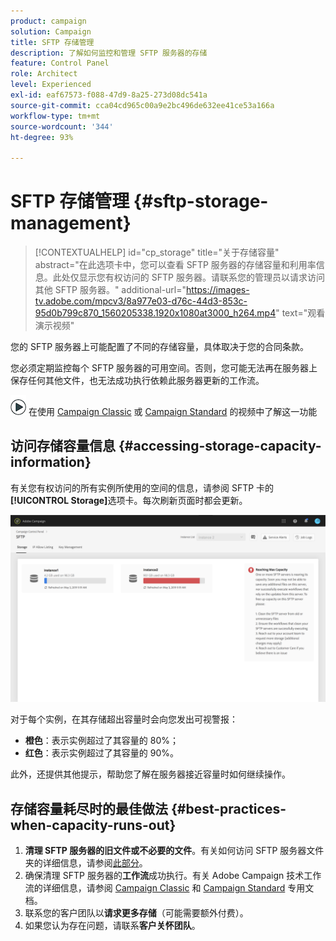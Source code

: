 ```yaml
---
product: campaign
solution: Campaign
title: SFTP 存储管理
description: 了解如何监控和管理 SFTP 服务器的存储
feature: Control Panel
role: Architect
level: Experienced
exl-id: eaf67573-f088-47d9-8a25-273d08dc541a
source-git-commit: cca04cd965c00a9e2bc496de632ee41ce53a166a
workflow-type: tm+mt
source-wordcount: '344'
ht-degree: 93%

---
```


# SFTP 存储管理 {#sftp-storage-management}

>[!CONTEXTUALHELP]
>id="cp_storage"
>title="关于存储容量"
>abstract="在此选项卡中，您可以查看 SFTP 服务器的存储容量和利用率信息。此处仅显示您有权访问的 SFTP 服务器。请联系您的管理员以请求访问其他 SFTP 服务器。"
>additional-url="https://images-tv.adobe.com/mpcv3/8a977e03-d76c-44d3-853c-95d0b799c870_1560205338.1920x1080at3000_h264.mp4" text="观看演示视频"

您的 SFTP 服务器上可能配置了不同的存储容量，具体取决于您的合同条款。

您必须定期监控每个 SFTP 服务器的可用空间。否则，您可能无法再在服务器上保存任何其他文件，也无法成功执行依赖此服务器更新的工作流。

![](assets/do-not-localize/how-to-video.png) 在使用 [Campaign Classic](https://experienceleague.adobe.com/docs/campaign-classic-learn/control-panel/sftp-management/monitoring-server-capacity.html#sftp-management) 或 [Campaign Standard](https://experienceleague.adobe.com/docs/campaign-standard-learn/control-panel/sftp-management/monitoring-server-capacity.html#sftp-management) 的视频中了解这一功能

## 访问存储容量信息 {#accessing-storage-capacity-information}

有关您有权访问的所有实例所使用的空间的信息，请参阅 SFTP 卡的&#x200B;**[!UICONTROL Storage]**&#x200B;选项卡。每次刷新页面时都会更新。

![](assets/control_panel_space.png)

对于每个实例，在其存储超出容量时会向您发出可视警报：

* **橙色**：表示实例超过了其容量的 80%；
* **红色**：表示实例超过了其容量的 90%。

此外，还提供其他提示，帮助您了解在服务器接近容量时如何继续操作。

## 存储容量耗尽时的最佳做法 {#best-practices-when-capacity-runs-out}

1. **清理 SFTP 服务器的旧文件或不必要的文件**。有关如何访问 SFTP 服务器文件夹的详细信息，请参阅[此部分](../../sftp/using/logging-into-sftp-server.md)。
1. 确保清理 SFTP 服务器的&#x200B;**工作流**&#x200B;成功执行。有关 Adobe Campaign 技术工作流的详细信息，请参阅 [Campaign Classic](https://experienceleague.adobe.com/docs/campaign-classic/using/automating-with-workflows/advanced-management/about-technical-workflows.html) 和 [Campaign Standard](https://experienceleague.adobe.com/docs/campaign-standard/using/administrating/application-settings/technical-workflows.html?lang=zh-Hans) 专用文档。
1. 联系您的客户团队以&#x200B;**请求更多存储**（可能需要额外付费）。
1. 如果您认为存在问题，请联系&#x200B;**客户关怀团队**。
